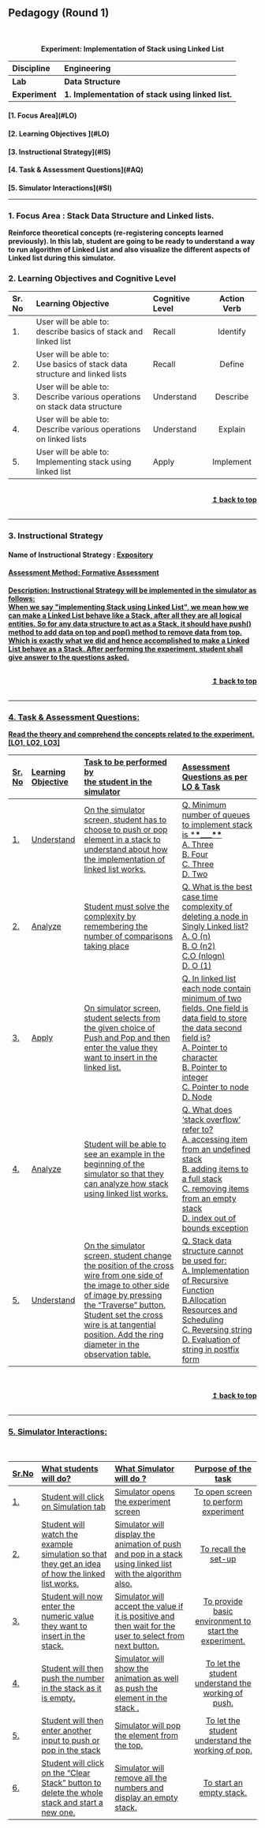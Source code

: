 ## Pedagogy (Round 1)

<p align="center">
<br>
<br>
<b> Experiment: Implementation of Stack using Linked List <a name="top"></a> <br>
</p>

| <b>Discipline  | <b>Engineering                                    |
| :------------- | :------------------------------------------------ |
| <b> Lab        | <b> Data Structure                                |
| <b> Experiment | <b> 1. Implementation of stack using linked list. |

<h4> [1. Focus Area](#LO)
<h4> [2. Learning Objectives ](#LO)
<h4> [3. Instructional Strategy](#IS)
<h4> [4. Task & Assessment Questions](#AQ)
<h4> [5. Simulator Interactions](#SI)
<hr>

<a name="LO"></a>

### 1. Focus Area : Stack Data Structure and Linked lists.

Reinforce theoretical concepts (re-registering concepts learned previously).
In this lab, student are going to be ready to understand a way to run algorithm of Linked List and also visualize the different aspects of Linked list during this
simulator.

### 2. Learning Objectives and Cognitive Level

| Sr. No | Learning Objective                                                                  | Cognitive Level | Action Verb |
| :----- | :---------------------------------------------------------------------------------- | :-------------- | :---------: |
| 1.     | User will be able to: <br> describe basics of stack and linked list <br>            | Recall          |  Identify   |
| 2.     | User will be able to: <br> Use basics of stack data structure and linked lists <br> | Recall          |   Define    |
| 3.     | User will be able to: <br>Describe various operations on stack data structure       | Understand      |  Describe   |
| 4.     | User will be able to: <br> Describe various operations on linked lists              | Understand      |   Explain   |
| 5.     | User will be able to: <br> Implementing stack using linked list                     | Apply           |  Implement  |

<br/>
<div align="right">
    <b><a href="#top">↥ back to top</a></b>
</div>
<br/>
<hr>

<a name="IS"></a>

### 3. Instructional Strategy

#### Name of Instructional Strategy : <u> Expository

#### Assessment Method: Formative Assessment

<u> <b>Description:</b></u> <u> Instructional Strategy will be implemented in the simulator as follows: </u>
<br>
When we say "implementing Stack using Linked List", we mean how we can make a Linked List behave like a Stack, after all they are all logical entities. So for any data structure to act as a Stack, it should have push() method to add data on top and pop() method to remove data from top. Which is exactly what we did and hence accomplished to make a Linked List behave as a Stack. After performing the experiment, student shall give answer to the questions asked.

<br/>
<div align="right">
    <b><a href="#top">↥ back to top</a></b>
</div>
<br/>
<hr>

<a name="AQ"></a>

### 4. Task & Assessment Questions:

Read the theory and comprehend the concepts related to the experiment. [LO1, LO2, LO3]
<br>

| Sr. No | Learning Objective | Task to be performed by <br> the student in the simulator                                                                                                                                                                                                         | Assessment Questions as per LO & Task                                                                                                                                                                            |
| :----- | :----------------- | :---------------------------------------------------------------------------------------------------------------------------------------------------------------------------------------------------------------------------------------------------------------- | :--------------------------------------------------------------------------------------------------------------------------------------------------------------------------------------------------------------- |
| 1.     | Understand         | On the simulator screen, student has to choose to push or pop element in a stack to understand about how the implementation of linked list works.                                                                                                                 | Q. Minimum number of queues to implement stack is \***\*\_\_\_\*\*** <br>A. Three <br>B. Four <br>C. Three <br>D. Two                                                                                            |
| 2.     | Analyze            | Student must solve the complexity by remembering the number of comparisons taking place                                                                                                                                                                           | Q. What is the best case time complexity of deleting a node in Singly Linked list?<br>A. O (n)<br>B. O (n2) <br>C.O (nlogn) <br>D. O (1)                                                                         |
| 3.     | Apply              | On simulator screen, student selects from the given choice of Push and Pop and then enter the value they want to insert in the linked list.                                                                                                                       | Q. In linked list each node contain minimum of two fields. One field is data field to store the data second field is?<br> A. Pointer to character <br> B. Pointer to integer <br> C. Pointer to node <br>D. Node |
| 4.     | Analyze            | Student will be able to see an example in the beginning of the simulator so that they can analyze how stack using linked list works.                                                                                                                              | Q. What does ‘stack overflow’ refer to?<br>A. accessing item from an undefined stack<br>B. adding items to a full stack <br>C. removing items from an empty stack <br>D. index out of bounds exception           |
| 5.     | Understand         | On the simulator screen, student change the position of the cross wire from one side of the image to other side of image by pressing the “Traverse” button. Student set the cross wire is at tangential position. Add the ring diameter in the observation table. | Q. Stack data structure cannot be used for: <br>A. Implementation of Recursive Function <br>B.Allocation Resources and Scheduling<br>C. Reversing string <br>D. Evaluation of string in postfix form             |

</div>
<br>

<br/>
<div align="right">
    <b><a href="#top">↥ back to top</a></b>
</div>
<br/>
<hr>

<a name="SI"></a>

### 5. Simulator Interactions:

<br>

| Sr.No | What students will do?                                                                           | What Simulator will do ?                                                                                   |                  Purpose of the task                  |
| :---- | :----------------------------------------------------------------------------------------------- | :--------------------------------------------------------------------------------------------------------- | :---------------------------------------------------: |
| 1.    | Student will click on Simulation tab                                                             | Simulator opens the experiment screen                                                                      |         To open screen to perform experiment          |
| 2.    | Student will watch the example simulation so that they get an idea of how the linked list works. | Simulator will display the animation of push and pop in a stack using linked list with the algorithm also. |                 To recall the set-up                  | To let the student understand concept of push and pop in stack. |
| 3.    | Student will now enter the numeric value they want to insert in the stack.                       | Simulator will accept the value if it is positive and then wait for the user to select from next button.   | To provide basic environment to start the experiment. | To make the students understand that only positive value can be inserted in the stack. |
| 4.    | Student will then push the number in the stack as it is empty.                                   | Simulator will show the animation as well as push the element in the stack .                               |  To let the student understand the working of push.   |
| 5.    | Student will then enter another input to push or pop in the stack                                | Simulator will pop the element from the top.                                                               |   To let the student understand the working of pop.   |
| 6.    | Student will click on the “Clear Stack” button to delete the whole stack and start a new one.    | Simulator will remove all the numbers and display an empty stack.                                          |               To start an empty stack.                |
